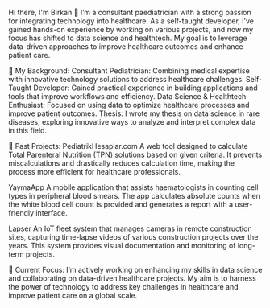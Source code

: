 Hi there, I'm Birkan 👋
I’m a consultant paediatrician with a strong passion for integrating technology into healthcare. As a self-taught developer, I’ve gained hands-on experience by working on various projects, and now my focus has shifted to data science and healthtech. My goal is to leverage data-driven approaches to improve healthcare outcomes and enhance patient care.

🧠 My Background:
Consultant Pediatrician: Combining medical expertise with innovative technology solutions to address healthcare challenges.
Self-Taught Developer: Gained practical experience in building applications and tools that improve workflows and efficiency.
Data Science & Healthtech Enthusiast: Focused on using data to optimize healthcare processes and improve patient outcomes.
Thesis: I wrote my thesis on data science in rare diseases, exploring innovative ways to analyze and interpret complex data in this field.

🔧 Past Projects:
PediatrikHesaplar.com
A web tool designed to calculate Total Parenteral Nutrition (TPN) solutions based on given criteria. It prevents miscalculations and drastically reduces calculation time, making the process more efficient for healthcare professionals.

YaymaApp
A mobile application that assists haematologists in counting cell types in peripheral blood smears. The app calculates absolute counts when the white blood cell count is provided and generates a report with a user-friendly interface.

Lapser
An IoT fleet system that manages cameras in remote construction sites, capturing time-lapse videos of various construction projects over the years. This system provides visual documentation and monitoring of long-term projects.

🚀 Current Focus:
I’m actively working on enhancing my skills in data science and collaborating on data-driven healthcare projects. My aim is to harness the power of technology to address key challenges in healthcare and improve patient care on a global scale.
